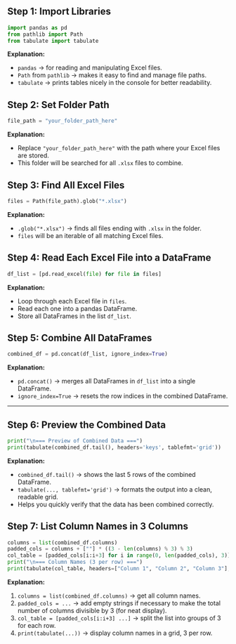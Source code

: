 
## **Step 1: Import Libraries**

```python
import pandas as pd
from pathlib import Path
from tabulate import tabulate
```

**Explanation:**

* `pandas` → for reading and manipulating Excel files.
* `Path` from `pathlib` → makes it easy to find and manage file paths.
* `tabulate` → prints tables nicely in the console for better readability.



## **Step 2: Set Folder Path**

```python
file_path = "your_folder_path_here"
```

**Explanation:**

* Replace `"your_folder_path_here"` with the path where your Excel files are stored.
* This folder will be searched for all `.xlsx` files to combine.



## **Step 3: Find All Excel Files**

```python
files = Path(file_path).glob("*.xlsx")
```

**Explanation:**

* `.glob("*.xlsx")` → finds all files ending with `.xlsx` in the folder.
* `files` will be an iterable of all matching Excel files.



## **Step 4: Read Each Excel File into a DataFrame**

```python
df_list = [pd.read_excel(file) for file in files]
```

**Explanation:**

* Loop through each Excel file in `files`.
* Read each one into a pandas DataFrame.
* Store all DataFrames in the list `df_list`.



## **Step 5: Combine All DataFrames**

```python
combined_df = pd.concat(df_list, ignore_index=True)
```

**Explanation:**

* `pd.concat()` → merges all DataFrames in `df_list` into a single DataFrame.
* `ignore_index=True` → resets the row indices in the combined DataFrame.

---

## **Step 6: Preview the Combined Data**

```python
print("\n=== Preview of Combined Data ===")
print(tabulate(combined_df.tail(), headers='keys', tablefmt='grid'))
```

**Explanation:**

* `combined_df.tail()` → shows the last 5 rows of the combined DataFrame.
* `tabulate(..., tablefmt='grid')` → formats the output into a clean, readable grid.
* Helps you quickly verify that the data has been combined correctly.



## **Step 7: List Column Names in 3 Columns**

```python
columns = list(combined_df.columns)
padded_cols = columns + [""] * ((3 - len(columns) % 3) % 3)
col_table = [padded_cols[i:i+3] for i in range(0, len(padded_cols), 3)]
print("\n=== Column Names (3 per row) ===")
print(tabulate(col_table, headers=["Column 1", "Column 2", "Column 3"], tablefmt="grid"))
```

**Explanation:**

1. `columns = list(combined_df.columns)` → get all column names.
2. `padded_cols = ...` → add empty strings if necessary to make the total number of columns divisible by 3 (for neat display).
3. `col_table = [padded_cols[i:i+3] ...]` → split the list into groups of 3 for each row.
4. `print(tabulate(...))` → display column names in a grid, 3 per row.



